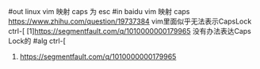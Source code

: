 #out
linux vim 映射 caps 为 esc
#in
baidu vim 映射 caps
https://www.zhihu.com/question/19737384
vim里面似乎无法表示CapsLock
ctrl-[
[1]https://segmentfault.com/q/1010000000179965
没有办法表达Caps Lock的
#alg
ctrl-[
1. https://segmentfault.com/q/1010000000179965
